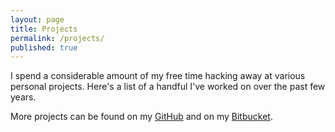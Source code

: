 ```yaml
---
layout: page
title: Projects
permalink: /projects/
published: true
---
```


I spend a considerable amount of my free time hacking away at various personal projects. Here's a list of a handful I've worked on over the past few years.

More projects can be found on my [GitHub](https://github.com/akhilcacharya) and on my [Bitbucket](https://bitbucket.com/akhilcacharya).
